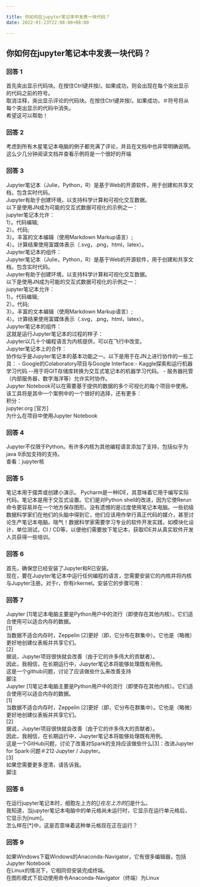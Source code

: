 ```yaml
---

title: 你如何在jupyter笔记本中发表一块代码？
date: 2022-01-23T22:08:08+08:00

---
```





## 你如何在jupyter笔记本中发表一块代码？  
### 回答 1
首先突出显示代码块。在按住Ctrl键并按/。如果成功，则会出现在每个突出显示的代码之前的符号。  
取消注释，突出显示评论的代码块。在按住Ctrl键并按/。如果成功，＃符号将从每个突出显示的代码中消失。  
希望这可以帮助！  
### 回答 2
考虑到所有木星笔记本电脑的例子都充满了评论，并且在文档中也非常明确说明。  
这么少几分钟阅读文档并查看示例将是一个很好的开端  
### 回答 3
Jupyter笔记本（Julie，Python，R）是基于Web的开源软件，用于创建和共享文档，包含实时代码。  
Jupyter有助于创建环境，以支持科学计算和可视化交互数据。  
以下是使用JN成为可能的交互式数据可视化的示例之一：  
jupyter笔记本允许：  
1）。代码编辑;  
2）。代码;  
3）。丰富的文本编辑（使用Markdown Markup语言）;  
4）。计算结果使用富媒体表示（.svg，.png，html，latex）。  
Jupyter笔记本的组件：  
Jupyter笔记本（Julie，Python，R）是基于Web的开源软件，用于创建和共享文档，包含实时代码。  
Jupyter有助于创建环境，以支持科学计算和可视化交互数据。  
以下是使用JN成为可能的交互式数据可视化的示例之一：  
jupyter笔记本允许：  
1）。代码编辑;  
2）。代码;  
3）。丰富的文本编辑（使用Markdown Markup语言）;  
4）。计算结果使用富媒体表示（.svg，.png，html，latex）。  
Jupyter笔记本的组件：  
这就是运行Jupyter笔记本的过程的样子：  
Jupyter以几十个编程语言为内核提供，可以在飞行中改变。  
Jupyter笔记本上的合作：  
协作似乎是Jupyter笔记本的基本功能之一。以下是用于在JN上进行协作的一些工具： -  Google的Colaboratory项目与Google Interface.- Kaggle探索和运行机器学习代码.--用于将GIT存储库转换为交互式笔记本的机器学习代码。 - 服务器托管（内部服务器，数字海洋等）允许实时协作。  
Jupyter Notebook可以在需要基于提供的数据的多个可视化的每个项目中使用。  
该工具将是其中一个案例中的一个很好的选择，还有更多：  
积分：  
jupyter.org [官方]  
为什么在项目中使用Jupyter Notebook  
### 回答 4
Jupyter不仅限于Python。有许多内核为其他编程语言添加了支持，包括似乎为java 9添加支持的支持。  
查看：jupyter核  
### 回答 5
笔记本用于摆弄或创建小演示。 Pycharm是一种IDE，其意味着它用于编写实际代码。笔记本是用于交互式设置。它们是对Python shell的改进，因为它使Rerun命令更容易并在一个地方保存图形。没有遗憾的是过度使用笔记本电脑。一些初级数据科学家们在他们的头脑中得到它，他们应该用作举行真正代码的媒介，甚至讨论生产笔记本电脑。喘气！数据科学家需要学习专业的软件开发实践，如模块化设计，单位测试，CI / CD等，以便他们需要放下笔记本，获取IDE并从真实软件开发人员获得一些培训。  
### 回答 6
首先，确保您已经安装了Jupyter和R已安装。  
现在，要在Jupyter笔记本中运行任何编程的语言，您需要安装它的内核并将内核与Jupyter注册。对于r，你有irkernel。安装它的步骤可用：  
### 回答 7
Jupyter [1]笔记本电脑主要是Python用户中的流行（即使存在其他内核）。它们适合使用可以适合内存的数据。  
<a> [1] </a>  
当数据不适合内存时，Zeppelin [2]更好（即，它分布在群集中）。它也是（略微）更好地创建仪表板并共享它们。  
<a> [2] </a>  
据说，Jupyter项目很快就会改善（由于它的许多伟大的贡献者）。  
因此，我相信，在长期运行中，Jupyter笔记本将能够处理既有用例。  
这是一个github问题，讨论了应该做些什么来改善支持  
脚注  
Jupyter [1]笔记本电脑主要是Python用户中的流行（即使存在其他内核）。它们适合使用可以适合内存的数据。  
<a> [1] </a>  
当数据不适合内存时，Zeppelin [2]更好（即，它分布在群集中）。它也是（略微）更好地创建仪表板并共享它们。  
<a> [2] </a>  
据说，Jupyter项目很快就会改善（由于它的许多伟大的贡献者）。  
因此，我相信，在长期运行中，Jupyter笔记本将能够处理既有用例。  
这是一个GitHub问题，讨论了改善对Spark的支持应该做些什么[3]：改进Jupyter for Spark·问题＃212·Jupyter / Jupyter。  
<a> [3] </a>  
如果您需要更多澄清，请告诉我。  
脚注  
### 回答 8
在运行jupyter笔记本时，细胞左上方的[*]在左上方的[*]是什么。  
我知道，当jupyter笔记本电脑中的单元格尚未运行时，它显示在运行单元格后，它显示为[num]。  
怎么样在[*]中，这是否意味着这种单元格现在正在运行？  
### 回答 9
如果Windows下载Windows的Anaconda-Navigator，它有很多编辑器，包括Jupyter Notebook  
在Linux的情况下，它相同但安装完成终端。  
在图形模式下启动使用命令Anaconda-Navigator（终端）为Linux  
